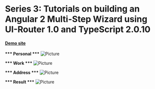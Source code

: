 # Series 3:  Tutorials on building an Angular 2 Multi-Step Wizard using UI-Router 1.0 and TypeScript 2.0.10

#### [Demo site](http://multi-step-wizard.azurewebsites.net/series-3/#/personal)

<b>*** Personal ***</b>
![Picture](https://github.com/cwun/ng2-multi-step-wizard-ui-router1/blob/master/screen-personal.png)

<b>*** Work ***</b>
![Picture](https://github.com/cwun/ng2-multi-step-wizard-ui-router1/blob/master/screen-work.png)

<b>*** Address ***</b>
![Picture](https://github.com/cwun/ng2-multi-step-wizard-ui-router1/blob/master/screen-address.png)

<b>*** Result ***</b>
![Picture](https://github.com/cwun/ng2-multi-step-wizard-ui-router1/blob/master/screen-result.png)